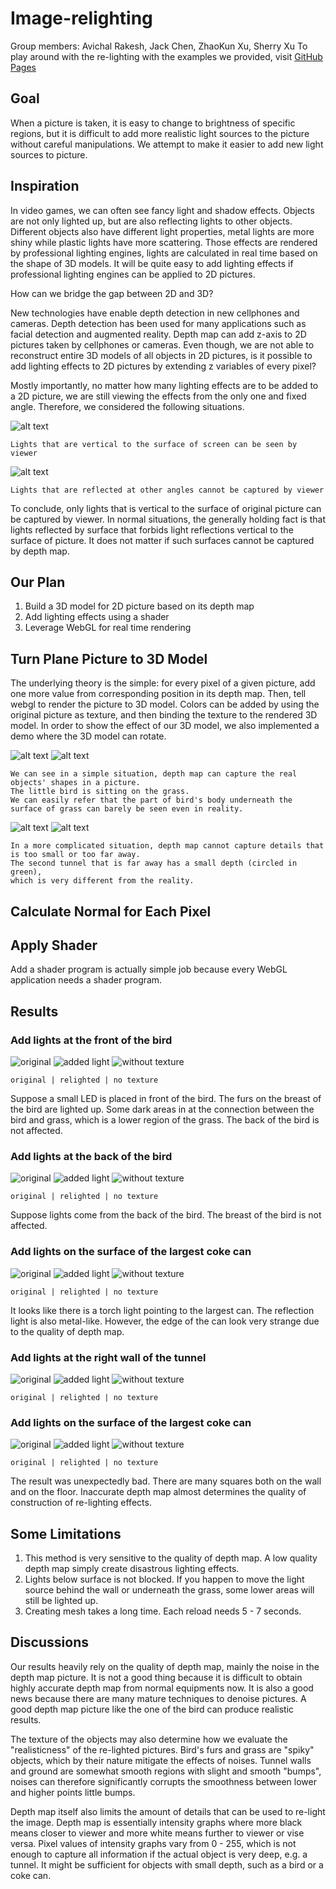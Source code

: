 # Image-relighting
Group members: Avichal Rakesh, Jack Chen, ZhaoKun Xu, Sherry Xu
To play around with the re-lighting with the examples we provided, visit [GitHub Pages](https://avichalrakesh.com/image-relighting/)

## Goal
When a picture is taken, it is easy to change to brightness of specific regions, but it is difficult to add more realistic light sources to the picture without careful manipulations. We attempt to make it easier to add new light sources to picture.
## Inspiration
In video games, we can often see fancy light and shadow effects. Objects are not only lighted up, but are also reflecting lights to other objects. Different objects also have different light properties, metal lights are more shiny while plastic lights have more scattering. Those effects are rendered by professional lighting engines, lights are calculated in real time based on the shape of 3D models. It will be quite easy to add lighting effects if professional lighting engines can be applied to 2D pictures. 

How can we bridge the gap between 2D and 3D? 

New technologies have enable depth detection in new cellphones and cameras. Depth detection has been used for many applications such as facial detection and augmented reality. Depth map can add z-axis to 2D pictures taken by cellphones or cameras. Even though, we are not able to reconstruct entire 3D models of all objects in 2D pictures, is it possible to add lighting effects to 2D pictures by extending z variables of every pixel? 

Mostly importantly, no matter how many lighting effects are to be added to a 2D picture, we are still viewing the effects from the only one and fixed angle. Therefore, we considered the following situations.

![alt text](/images/readme/viewer1.png)
```
Lights that are vertical to the surface of screen can be seen by viewer
```
![alt text](/images/readme/viewer2.png)
```
Lights that are reflected at other angles cannot be captured by viewer
```

To conclude, only lights that is vertical to the surface of original picture can be captured by viewer. In normal situations, the generally holding fact is that lights reflected by surface that forbids light reflections vertical to the surface of picture. It does not matter if such surfaces cannot be captured by depth map. 
## Our Plan
1. Build a 3D model for 2D picture based on its depth map
2. Add lighting effects using a shader
3. Leverage WebGL for real time rendering
## Turn Plane Picture to 3D Model
The underlying theory is the simple: for every pixel of a given picture, add one more value from corresponding position in its depth map. Then, tell webgl to render the picture to 3D model. Colors can be added by using the original picture as texture, and then binding the texture to the rendered 3D model. In order to show the effect of our 3D model, we also implemented a demo where the 3D model can rotate.

![alt text](/images/readme/bird-small.jpg)  ![alt text](/images/readme/bird-3D-0.gif)
```
We can see in a simple situation, depth map can capture the real objects' shapes in a picture. 
The little bird is sitting on the grass. 
We can easily refer that the part of bird's body underneath the surface of grass can barely be seen even in reality. 
```
![alt text](/images/readme/tunnel-small.jpg)  ![alt text](/images/readme/tunnel-3D.gif)
```
In a more complicated situation, depth map cannot capture details that is too small or too far away. 
The second tunnel that is far away has a small depth (circled in green), 
which is very different from the reality.
```
## Calculate Normal for Each Pixel

## Apply Shader
Add a shader program is actually simple job because every WebGL application needs a shader program.
## Results
### Add lights at the front of the bird
![original](/images/readme/bird.jpg) ![added light](/images/readme/bird-breast-light.png) ![without texture](/images/readme/bird-breast-normal.png)

`original | relighted | no texture`

Suppose a small LED is placed in front of the bird.
The furs on the breast of the bird are lighted up.
Some dark areas in at the connection between the bird and grass, which is a lower region of the grass.
The back of the bird is not affected.
### Add lights at the back of the bird
![original](/images/readme/bird.jpg) ![added light](/images/readme/bird-back-light.png) ![without texture](/images/readme/bird-back-normal.png)

`original | relighted | no texture`

Suppose lights come from the back of the bird.
The breast of the bird is not affected.
### Add lights on the surface of the largest coke can
![original](/images/readme/coke.jpg) ![added light](/images/readme/coke-light.png) ![without texture](/images/readme/coke-normal-graph.png)

`original | relighted | no texture`

It looks like there is a torch light pointing to the largest can.
The reflection light is also metal-like.
However, the edge of the can look very strange due to the quality of depth map.
### Add lights at the right wall of the tunnel
![original](/images/readme/tunnel.jpg) ![added light](/images/readme/tunnel-right-light.png) ![without texture](/images/readme/tunnel-normal-graph.png) 

`original | relighted | no texture`

### Add lights on the surface of the largest coke can
![original](/images/readme/coke.jpg) ![added light](/images/readme/coke-light.png) ![without texture](/images/readme/coke-normal-graph.png)

`original | relighted | no texture`

The result was unexpectedly bad. There are many squares both on the wall and on the floor. Inaccurate depth map almost determines the quality of construction of re-lighting effects.
## Some Limitations
1. This method is very sensitive to the quality of depth map. A low quality depth map simply create disastrous lighting effects.
2. Lights below surface is not blocked. If you happen to move the light source behind the wall or underneath the grass, some lower areas will still be lighted up.
3. Creating mesh takes a long time. Each reload needs 5 - 7 seconds.
## Discussions
Our results heavily rely on the quality of depth map, mainly the noise in the depth map picture. It is not a good thing because it is difficult to obtain highly accurate depth map from normal equipments now. It is also a good news because there are many mature techniques to denoise pictures. A good depth map picture like the one of the bird can produce realistic results. 

The texture of the objects may also determine how we evaluate the "realisticness" of the re-lighted pictures. Bird's furs and grass are "spiky" objects, which by their nature mitigate the effects of noises. Tunnel walls and ground are somewhat smooth regions with slight and smooth "bumps", noises can therefore significantly corrupts the smoothness between lower and higher points little bumps. 

Depth map itself also limits the amount of details that can be used to re-light the image. Depth map is essentially intensity graphs where more black means closer to viewer and more white means further to viewer or vise versa. Pixel values of intensity graphs vary from 0 - 255, which is not enough to capture all information if the actual object is very deep, e.g. a tunnel. It might be sufficient for objects with small depth, such as a bird or a coke can.
